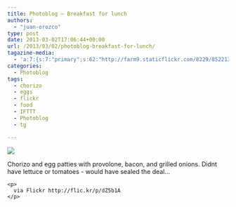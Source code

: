 ```yaml
---
title: Photoblog – Breakfast for lunch
authors: 
  - "juan-orozco"
type: post
date: 2013-03-02T17:06:44+00:00
url: /2013/03/02/photoblog-breakfast-for-lunch/
tagazine-media:
  - 'a:7:{s:7:"primary";s:62:"http://farm9.staticflickr.com/8229/8522135610_f3f16f7f7d_b.jpg";s:6:"images";a:1:{s:62:"http://farm9.staticflickr.com/8229/8522135610_f3f16f7f7d_b.jpg";a:6:{s:8:"file_url";s:62:"http://farm9.staticflickr.com/8229/8522135610_f3f16f7f7d_b.jpg";s:5:"width";i:1024;s:6:"height";i:765;s:4:"type";s:5:"image";s:4:"area";i:783360;s:9:"file_path";s:0:"";}}s:6:"videos";a:0:{}s:11:"image_count";i:1;s:6:"author";s:7:"8033531";s:7:"blog_id";s:8:"17975075";s:9:"mod_stamp";s:19:"2013-03-02 18:06:44";}'
categories:
  - Photoblog
tags:
  - chorizo
  - eggs
  - flickr
  - food
  - IFTTT
  - Photoblog
  - tg

---
```

<div>
  <img src='https://i1.wp.com/farm9.staticflickr.com/8229/8522135610_f3f16f7f7d_b.jpg?w=580' style='max-width:600px;' data-recalc-dims="1" /></p> 
  
  <div>
    Chorizo and egg patties with provolone, bacon, and grilled onions. Didnt have lettuce or tomatoes - would have sealed the deal... </p> 
    
    <p>
      via Flickr http://flic.kr/p/dZ5b1A
    </p>
  </div>
</div>